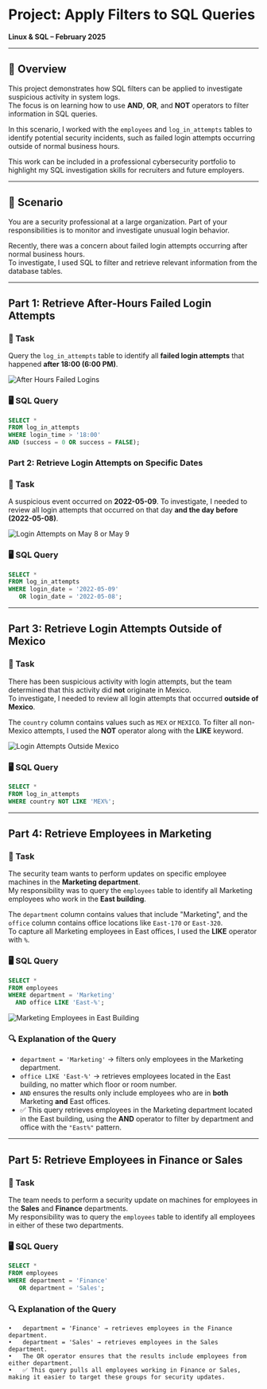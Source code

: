 # Project: Apply Filters to SQL Queries  

**Linux & SQL – February 2025**  

---

## 📌 Overview
This project demonstrates how SQL filters can be applied to investigate suspicious activity in system logs.  
The focus is on learning how to use **AND**, **OR**, and **NOT** operators to filter information in SQL queries.  

In this scenario, I worked with the `employees` and `log_in_attempts` tables to identify potential security incidents, such as failed login attempts occurring outside of normal business hours.  

This work can be included in a professional cybersecurity portfolio to highlight my SQL investigation skills for recruiters and future employers.  

---

## 🎯 Scenario
You are a security professional at a large organization. Part of your responsibilities is to monitor and investigate unusual login behavior.  

Recently, there was a concern about failed login attempts occurring after normal business hours.  
To investigate, I used SQL to filter and retrieve relevant information from the database tables.  

---

## Part 1: Retrieve After-Hours Failed Login Attempts  

### 📝 Task
Query the `log_in_attempts` table to identify all **failed login attempts** that happened **after 18:00 (6:00 PM)**.  


![After Hours Failed Logins](images/sql_output_fixed.png)
  

### 🖥️ SQL Query
```sql
SELECT *
FROM log_in_attempts
WHERE login_time > '18:00'
AND (success = 0 OR success = FALSE);

```
### Part 2: Retrieve Login Attempts on Specific Dates  

### 📝 Task  
A suspicious event occurred on **2022-05-09**. To investigate, I needed to review all login attempts that occurred on that day **and the day before (2022-05-08)**.  

![Login Attempts on May 8 or May 9](sql_output_part2_fixed.png)


### 🖥️ SQL Query  
```sql
SELECT *
FROM log_in_attempts
WHERE login_date = '2022-05-09'
   OR login_date = '2022-05-08';


```
---

## Part 3: Retrieve Login Attempts Outside of Mexico  

### 📝 Task  
There has been suspicious activity with login attempts, but the team determined that this activity did **not** originate in Mexico.  
To investigate, I needed to review all login attempts that occurred **outside of Mexico**.  

The `country` column contains values such as `MEX` or `MEXICO`. To filter all non-Mexico attempts, I used the **NOT** operator along with the **LIKE** keyword.  

![Login Attempts Outside Mexico](IMG_3877.jpeg)

### 🖥️ SQL Query  
```sql
SELECT *
FROM log_in_attempts
WHERE country NOT LIKE 'MEX%';

```
---

## Part 4: Retrieve Employees in Marketing  

### 📝 Task  
The security team wants to perform updates on specific employee machines in the **Marketing department**.  
My responsibility was to query the `employees` table to identify all Marketing employees who work in the **East building**.  

The `department` column contains values that include "Marketing", and the `office` column contains office locations like `East-170` or `East-320`.  
To capture all Marketing employees in East offices, I used the **LIKE** operator with `%`.  

### 🖥️ SQL Query  
```sql
SELECT *
FROM employees
WHERE department = 'Marketing'
  AND office LIKE 'East-%';
```

![Marketing Employees in East Building](IMG_3890.jpeg)

### 🔍 Explanation of the Query  

- `department = 'Marketing'` → filters only employees in the Marketing department.  
- `office LIKE 'East-%'` → retrieves employees located in the East building, no matter which floor or room number.  
- `AND` ensures the results only include employees who are in **both** Marketing **and** East offices.  
- ✅ This query retrieves employees in the Marketing department located in the East building, using the **AND** operator to filter by department and office with the `"East%"` pattern.



---

## Part 5: Retrieve Employees in Finance or Sales  

### 📝 Task  
The team needs to perform a security update on machines for employees in the **Sales** and **Finance** departments.  
My responsibility was to query the `employees` table to identify all employees in either of these two departments.  

### 🖥️ SQL Query  
```sql
SELECT *
FROM employees
WHERE department = 'Finance'
   OR department = 'Sales';
```
### 🔍 Explanation of the Query

	•	department = 'Finance' → retrieves employees in the Finance department.
	•	department = 'Sales' → retrieves employees in the Sales department.
	•	The OR operator ensures that the results include employees from either department.
	•	✅ This query pulls all employees working in Finance or Sales, making it easier to target these groups for security updates.
